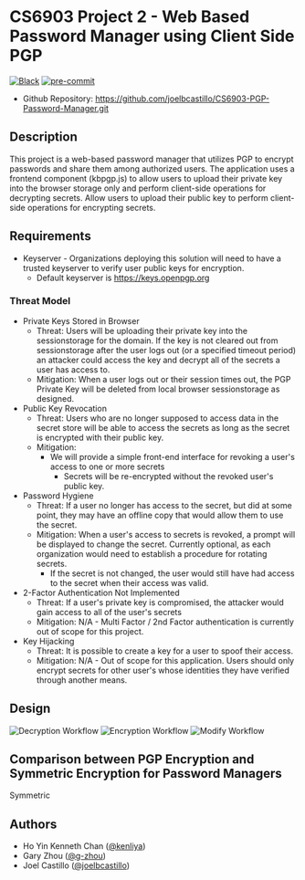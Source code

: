 CS6903 Project 2 - Web Based Password Manager using Client Side PGP
===================================================

[![Black](https://img.shields.io/badge/code%20style-black-000000.svg)](https://github.com/psf/black)
[![pre-commit](https://img.shields.io/badge/pre--commit-enabled-brightgreen?logo=pre-commit&logoColor=white)](https://github.com/pre-commit/pre-commit)

* Github Repository:  <https://github.com/joelbcastillo/CS6903-PGP-Password-Manager.git>

Description
-----------

This project is a web-based password manager that utilizes PGP to encrypt passwords and share them among authorized users. The application uses a frontend component (kbpgp.js) to allow users to upload their private key into the browser storage only and perform client-side operations for decrypting secrets. Allow users to upload their public key to perform client-side operations for encrypting secrets.

Requirements
------------

* Keyserver - Organizations deploying this solution will need to have a trusted keyserver to verify user public keys for encryption.
  * Default keyserver is <https://keys.openpgp.org>

### Threat Model

* Private Keys Stored in Browser
  * Threat: Users will be uploading their private key into the sessionstorage for the domain. If the key is not cleared out from sessionstorage after the user logs out (or a specified timeout period) an attacker could access the key and decrypt all of the secrets a user has access to.
  * Mitigation: When a user logs out or their session times out, the PGP Private Key will be deleted from local browser sessionstorage as designed.
* Public Key Revocation
  * Threat: Users who are no longer supposed to access data in the secret store will be able to access the secrets as long as the secret is encrypted with their public key.
  * Mitigation:
    * We will provide a simple front-end interface for revoking a user's access to one or more secrets
      * Secrets will be re-encrypted without the revoked user's public key.
* Password Hygiene
  * Threat: If a user no longer has access to the secret, but did at some point, they may have an offline copy that would allow them to use the secret.
  * Mitigation: When a user's access to secrets is revoked, a prompt will be displayed to change the secret. Currently optional, as each organization would need to establish a procedure for rotating secrets.
    * If the secret is not changed, the user would still have had access to the secret when their access was valid.
* 2-Factor Authentication Not Implemented
  * Threat: If a user's private key is compromised, the attacker would gain access to all of the user's secrets
  * Mitigation: N/A - Multi Factor / 2nd Factor authentication is currently out of scope for this project.
* Key Hijacking
  * Threat: It is possible to create a key for a user to spoof their access.
  * Mitigation: N/A - Out of scope for this application. Users should only encrypt secrets for other user's whose identities they have verified through another means.

Design
------

![Decryption Workflow](./documentation/CS6903-PGP-Password-Manager-Workflow-Decryption.png)
![Encryption Workflow](./documentation/CS6903-PGP-Password-Manager-Workflow-Encryption.png)
![Modify Workflow](./documentation/CS6903-PGP-Password-Manager-Workflow-Modify.png)

Comparison between PGP Encryption and Symmetric Encryption for Password Managers
---------------------------------------------------------------

Symmetric 


Authors
-------

* Ho Yin Kenneth Chan ([@kenliya](https://github.com/kenliya))
* Gary Zhou ([@g-zhou](https://github.com/g-zhou))
* Joel Castillo ([@joelbcastillo](https://github.com/joelbcastillo))
